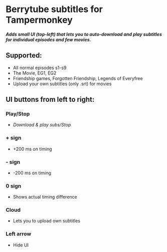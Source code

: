 # Berrytube subtitles for Tampermonkey
##### Adds small UI (top-left) that lets you to auto-download and play subtitles for individual episodes and few movies.

## Supported:
- All normal episodes s1-s9
- The Movie, EG1, EG2
- Friendship games, Forgotten Friendship, Legends of Everyfree
- Upload your own subtitles (only .srt) for movies

## UI buttons from left to right:
### Play/Stop
- _Download & play subs/Stop_
### + sign
- +200 ms on timing
### - sign
- -200 ms on timing
### 0 sign
- Shows actual timing difference
### Cloud
- Lets you to upload own subtitles 
### Left arrow
- Hide UI
